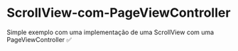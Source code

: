 # ScrollView-com-PageViewController
Simple exemplo com uma implementação de uma ScrollView com uma PageViewController ✅
